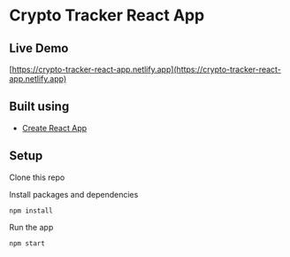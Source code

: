 # Crypto Tracker React App

## Live Demo

[https://crypto-tracker-react-app.netlify.app](https://crypto-tracker-react-app.netlify.app)

## Built using

- [Create React App](https://reactjs.org/docs/create-a-new-react-app.html)

## Setup

Clone this repo

Install packages and dependencies

```
npm install
```

Run the app

```
npm start
```
